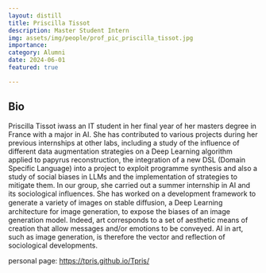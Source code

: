 ```yaml
---
layout: distill
title: Priscilla Tissot
description: Master Student Intern
img: assets/img/people/prof_pic_priscilla_tissot.jpg
importance: 
category: Alumni
date: 2024-06-01
featured: true

---
```


## Bio

Priscilla Tissot iwass an IT student in her final year of her masters degree in France with a major in AI. She has contributed to various projects during her previous internships at other labs, including a study of the influence of different data augmentation strategies on a Deep Learning algorithm applied to papyrus reconstruction, the integration of a new DSL (Domain Specific Language) into a project to exploit programme synthesis and also a study of social biases in LLMs and the implementation of strategies to mitigate them. In our group, she carried out a summer internship in AI and its sociological influences. She has worked on a development framework to generate a variety of images on stable diﬀusion, a Deep Learning architecture for image generation, to expose the biases of an image generation model. Indeed, art corresponds to a set of aesthetic means of creation that allow messages and/or emotions to be conveyed. AI in art, such as image generation, is therefore the vector and reflection of sociological developments.

personal page: <https://tpris.github.io/Tpris/>

